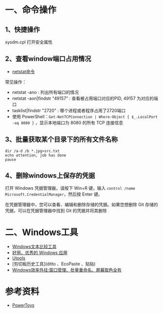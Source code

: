 # 一、命令操作

## 1、快捷操作

sysdm.cpl 打开安全属性

## 2、查看window端口占用情况

* [netstat命令](https://learn.microsoft.com/zh-cn/windows-server/administration/windows-commands/netstat)

常见操作：
- netstat -ano : 列出所有端口的情况
- netstat -aon|findstr "49157" :  查看被占用端口对应的PID, 49157 为对应的端口
- tasklist|findstr "2720"  : 哪个进程或者程序占用了2720端口
- 使用 PowerShell：`Get-NetTCPConnection | Where-Object { $_.LocalPort -eq 8080 }` ，显示本地端口为 8080 的所有 TCP 连接信息

## 3、批量获取某个目录下的所有文件名称

```
dir /a-d /b *.jpg>src.txt
echo attention, job has done
pause
```

## 4、删除windows上保存的凭据

打开 Windows 凭据管理器，请按下 Win+R 键，输入 `control /name Microsoft.CredentialManager`，然后按 Enter 键。

在凭据管理器中，您可以查看、编辑和删除存储的凭据。如果您想删除 Git 存储的凭据，可以在凭据管理器中找到 Git 的凭据并将其删除

# 二、Windows工具

- [Windows文本比较工具](https://winmerge.org/)
- [好用、优秀的 Windows 应用](https://github.com/stackia/best-windows-apps)
- [Utools](https://www.u.tools/)
- [剪切板历史工具](ditto 、EcoPaste 、贴贴)
- [Windows效率外挂:窗口管理、批量重命名、屏幕取色全有](https://github.com/microsoft/PowerToys)


# 参考资料

- [PowerToys](https://github.com/microsoft/PowerToys)

